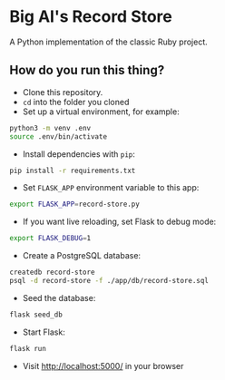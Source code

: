 # Big Al's Record Store

A Python implementation of the classic Ruby project.

## How do you run this thing?

* Clone this repository.
* `cd` into the folder you cloned
* Set up a virtual environment, for example:

```bash
python3 -m venv .env
source .env/bin/activate
```

* Install dependencies with `pip`:

```bash
pip install -r requirements.txt
```

* Set `FLASK_APP` environment variable to this app:

```bash
export FLASK_APP=record-store.py
```

* If you want live reloading, set Flask to debug mode:

```bash
export FLASK_DEBUG=1
```

* Create a PostgreSQL database:

```bash
createdb record-store
psql -d record-store -f ./app/db/record-store.sql
```

* Seed the database:

```bash
flask seed_db
```

* Start Flask:

```bash
flask run
```

* Visit [http://localhost:5000/](http://localhost:5000/) in your browser
